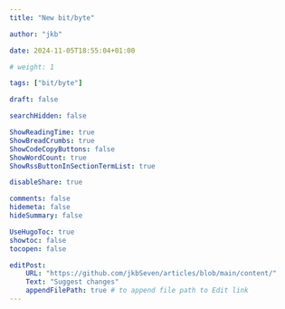 ```yaml
---
title: "New bit/byte"

author: "jkb"

date: 2024-11-05T18:55:04+01:00

# weight: 1

tags: ["bit/byte"]

draft: false

searchHidden: false

ShowReadingTime: true
ShowBreadCrumbs: true
ShowCodeCopyButtons: false
ShowWordCount: true
ShowRssButtonInSectionTermList: true

disableShare: true

comments: false
hidemeta: false
hideSummary: false

UseHugoToc: true
showtoc: false
tocopen: false

editPost:
    URL: "https://github.com/jkbSeven/articles/blob/main/content/"
    Text: "Suggest changes"
    appendFilePath: true # to append file path to Edit link
---
```


